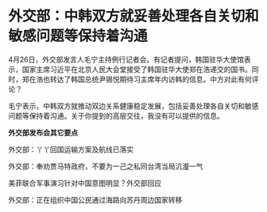 # 外交部：中韩双方就妥善处理各自关切和敏感问题等保持着沟通

4月26日，外交部发言人毛宁主持例行记者会。有记者提问，韩国驻华大使馆表示，国家主席习近平在北京人民大会堂接受了韩国驻华大使郑在浩递交的国书。同时，郑在浩也转达了韩国总统尹锡悦期待习主席年内访韩的信息。中方对此有何评论？

毛宁表示，中韩双方就推动双边关系健康稳定发展，包括妥善处理各自关切和敏感问题等保持着沟通。关于你提到的高层交往，我没有可以提供的信息。

**外交部发布会其它要点**

外交部：丫丫回国运输方案及航线已落实

外交部：奉劝贾马特政府，不要为一己之私同台湾当局沆瀣一气

美菲联合军事演习针对中国意图明显？外交部回应

外交部：正在组织中国公民通过海路向苏丹周边国家转移

